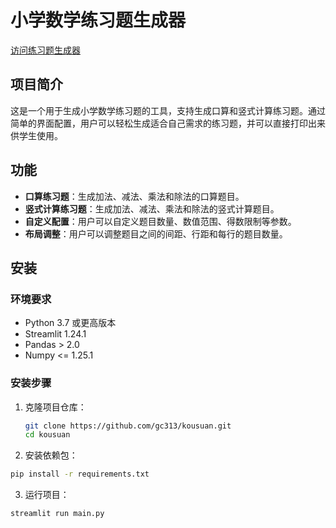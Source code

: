 # 小学数学练习题生成器

[访问练习题生成器](https://ijisuan.streamlit.app/)

## 项目简介

这是一个用于生成小学数学练习题的工具，支持生成口算和竖式计算练习题。通过简单的界面配置，用户可以轻松生成适合自己需求的练习题，并可以直接打印出来供学生使用。

## 功能

- **口算练习题**：生成加法、减法、乘法和除法的口算题目。
- **竖式计算练习题**：生成加法、减法、乘法和除法的竖式计算题目。
- **自定义配置**：用户可以自定义题目数量、数值范围、得数限制等参数。
- **布局调整**：用户可以调整题目之间的间距、行距和每行的题目数量。

## 安装

### 环境要求

- Python 3.7 或更高版本
- Streamlit 1.24.1
- Pandas > 2.0
- Numpy <= 1.25.1

### 安装步骤

1. 克隆项目仓库：
   ```bash
   git clone https://github.com/gc313/kousuan.git
   cd kousuan
   ```
2. 安装依赖包：
  ```bash
  pip install -r requirements.txt
  ```
3. 运行项目：
  ```bash
  streamlit run main.py
  ```
